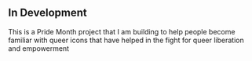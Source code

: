 ## In Development

This is a Pride Month project that I am building to help people become familiar with queer icons that have helped in the fight for queer liberation and empowerment